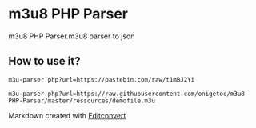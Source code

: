 # m3u8 PHP Parser

m3u8 PHP Parser.m3u8 parser to json

## How to use it?

`m3u-parser.php?url=https://pastebin.com/raw/t1mBJ2Yi`

`m3u-parser.php?url=https://raw.githubusercontent.com/onigetoc/m3u8-PHP-Parser/master/ressources/demofile.m3u`

Markdown created with [Editconvert](http://codesniff.com/editconvert/)
